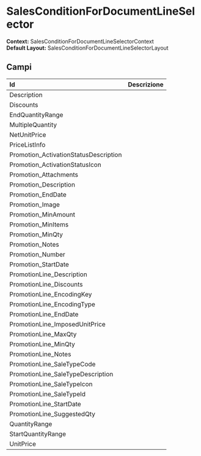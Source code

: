 # SalesConditionForDocumentLineSelector

**Context:** SalesConditionForDocumentLineSelectorContext  
**Default Layout:** SalesConditionForDocumentLineSelectorLayout

## Campi

| Id | Descrizione |
| :--- | :--- |
| Description |  |
| Discounts |  |
| EndQuantityRange |  |
| MultipleQuantity |  |
| NetUnitPrice |  |
| PriceListInfo |  |
| Promotion\_ActivationStatusDescription |  |
| Promotion\_ActivationStatusIcon |  |
| Promotion\_Attachments |  |
| Promotion\_Description |  |
| Promotion\_EndDate |  |
| Promotion\_Image |  |
| Promotion\_MinAmount |  |
| Promotion\_MinItems |  |
| Promotion\_MinQty |  |
| Promotion\_Notes |  |
| Promotion\_Number |  |
| Promotion\_StartDate |  |
| PromotionLine\_Description |  |
| PromotionLine\_Discounts |  |
| PromotionLine\_EncodingKey |  |
| PromotionLine\_EncodingType |  |
| PromotionLine\_EndDate |  |
| PromotionLine\_ImposedUnitPrice |  |
| PromotionLine\_MaxQty |  |
| PromotionLine\_MinQty |  |
| PromotionLine\_Notes |  |
| PromotionLine\_SaleTypeCode |  |
| PromotionLine\_SaleTypeDescription |  |
| PromotionLine\_SaleTypeIcon |  |
| PromotionLine\_SaleTypeId |  |
| PromotionLine\_StartDate |  |
| PromotionLine\_SuggestedQty |  |
| QuantityRange |  |
| StartQuantityRange |  |
| UnitPrice |  |

